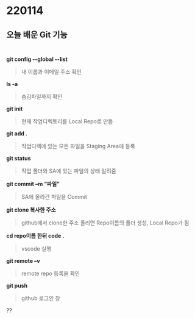# 220114
## 오늘 배운 Git 기능<br><br>
**git config --global --list**
>내 이름과 이메일 주소 확인

**ls -a**
>숨김파일까지 확인

**git init**
>현재 작업디렉토리를 Local Repo로 만듬

**git add .** 
>작업디렉에 있는 모든 파일을 Staging Area에 등록

**git status**
>작업 폴더와 SA에 있는 파일의 상태 알려줌

**git commit –m “파일”** 
>SA에 올라간 파일을 Commit

**git clone 복사한 주소**
>github에서 clone한 주소 올리면 Repo이름의 폴더 생성, Local 	Repo가 됨

**cd repo이름 한뒤 code .**
>vscode 실행

**git remote –v**
>remote repo 등록을 확인

**git push**
>github 로그인 창

??